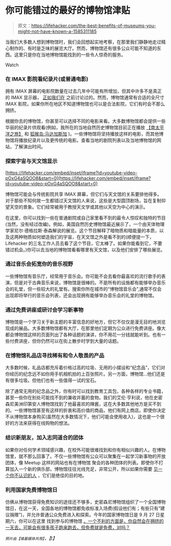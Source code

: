 # 你可能错过的最好的博物馆津贴

> 原文：<https://lifehacker.com/the-best-benefits-of-museums-you-might-not-have-known-a-1585311185>

当我们大多数人想到博物馆时，我们会回想起实地考察，在那里我们静静地走过精心制作的、有时是乏味的展览大厅。然而，博物馆还有很多公众可能不知道的东西。这里只是你在当地博物馆能找到的一些令人惊奇的服务。

Watch

### 在 IMAX 影院看纪录片(或普通电影)

拥有 IMAX 屏幕的电影院数量在过去几年中可能有所增加，但其中许多不是真正的 IMAX 显示器， [正如我们在](https://lifehacker.com/spend-less-and-see-more-how-to-get-the-best-movie-thea-486756113) 之前讨论过的。然而，博物馆通常有合适的全尺寸 IMAX 影院，如果你所在地区不知道博物馆也可以是合法影院，它们有时会不那么拥挤。

根据你去的博物馆，你甚至可以选择不同的电影来看。大多数博物馆都会提供一些华丽的纪录片供观看(例如，我所在的当地自然历史博物馆目前正在播放 [【南太平洋之旅】](http://www.imdb.com/title/tt3195742/?ref_=fn_al_tt_1) 和 [狐猴岛:马达加斯加](http://www.imdb.com/title/tt3231010/) )。一些博物馆将坚持播放这样的电影，而其他博物馆将播放纪录片以及更传统的电影。查看当地的剧院列表以及当地博物馆的网站，了解演出时间。

### 探索宇宙与天文馆显示

 [https://lifehacker.com/embed/inset/iframe?id=youtube-video-pOxG4aSQOO8&start=0](https://lifehacker.com/embed/inset/iframe?id=youtube-video-pOxG4aSQOO8&start=0) 

博物馆可能会与传统影院共享 IMAX 屏幕，但它们与天文馆的关系要排他得多。对于那些不知何故一生都错过天文馆的人来说，这些是大型圆顶剧场，旨在复制仰望天空的景象。它们经常被用于教授天文学或其他以天空为中心的演示。

在这里，你可以找到一些在普通剧院或自己家里看不到的最令人惊叹和独特的节目(当然，没有经过改编)。例如，美国自然历史博物馆最近展示了，一个由天体物理学家尼尔·德格拉斯·泰森解说的展览。这个节目解释了暗物质和暗能量的本质，以及这两种物质如何塑造我们的宇宙，在天文馆之外是看不到的(顺便提一下，Lifehacker 的三名工作人员去看了这个节目，它太棒了。如果你能看到它，不要错过机会。)你可以去当地的博物馆看看哪里有天文馆，以及他们安排了哪些展览。

### 通过音乐会拓宽你的音乐视野

一些博物馆有音乐厅，经常用于音乐会。你可能不会去看你最喜欢的流行歌手的表演，但是对于古典音乐来说，博物馆是很棒的。不是所有的设施都有能够举办音乐会的礼堂，但一些较大的礼堂有。搜索你所在城市的“博物馆音乐会”,通常不仅会出现即将举行的音乐会列表，还会出现拥有能够举办音乐会的礼堂的博物馆。

### 通过免费讲座或研讨会学习新事物

博物馆是一个学习关于新主题的丰富信息的好地方，但它不仅仅是漫无目的地浏览现成的展品。大多数博物馆都有大厅，在那里他们定期为公众进行免费讲座。像大都会博物馆这样的页面列出了各种话题的演讲，你不用花一分钱就能听到。也有一些付费讲座，但你仍然可以在街上散步时学到大量的话题。

### 在博物馆礼品店寻找稀有和令人敬畏的产品

大多数时候，礼品店都充斥着价格过高的垃圾、无用的小摆设和“纪念品”，它们对你经历的纪念远不如你用手机相机拍的上百张照片。另一方面，博物馆...他们还是有很多垃圾。但他们也有一些值得一试的宝石。

除了通常无用的纪念品之外，你有时可以找到教育工具包，各种各样的专业书籍，甚至一些你在别处可能找不到的兼收并蓄的食物。我们的艾伦·亨利说，他在史密森尼美洲印第安人博物馆找到了他最喜欢的辣酱，这在大多数其他地方是买不到的。一些博物馆甚至有这样的折衷和高价值的商品，他们有网上商店。即使你决定不从博物馆本身购买(虽然在大多数情况下，他们可能会使用收入)，这也是一个很好的方法来获得在线购物的想法。

### 结识新朋友，加入志同道合的团体

如果你对任何学术领域感兴趣，在校外可能很难找到和你有相似兴趣的人。在博物馆里，就不那么回事了。不仅一些博物馆有公众可以聚集在一起学习新事物的开放团体，像 Meetup 这样的网站也有在博物馆 聚会的各种团体的列表。即使你不打算加入一个新的俱乐部，博物馆往往光线充足，非常公开，所以如果你需要 [见一个你不认识的人](https://lifehacker.com/how-to-stay-safe-when-meeting-someone-from-the-internet-1040400781) ，它们是绝佳的目的地。

### 利用国家免费博物馆日

仿佛从博物馆获得免费知识的途径还不够多，史密森尼博物馆组织了一个全国博物馆日，在这一天，全国各地的博物馆都免收标准入场费(假设他们有；有些只有“建议捐赠”)，并允许普通公众免费进入和探索。今年的国家博物馆日是 9 月 27 日星期六，你可以在这里 找到参与的博物馆 [。一个不利的方面是，你自然会在拥挤的一天去，可能会有很多孩子跑来跑去，但免费就是免费，对吗？](http://www.smithsonianmag.com/museumday/venues/)

<small>*照片由*</small><small>*【维基媒体共用】*</small>*，【t】*
